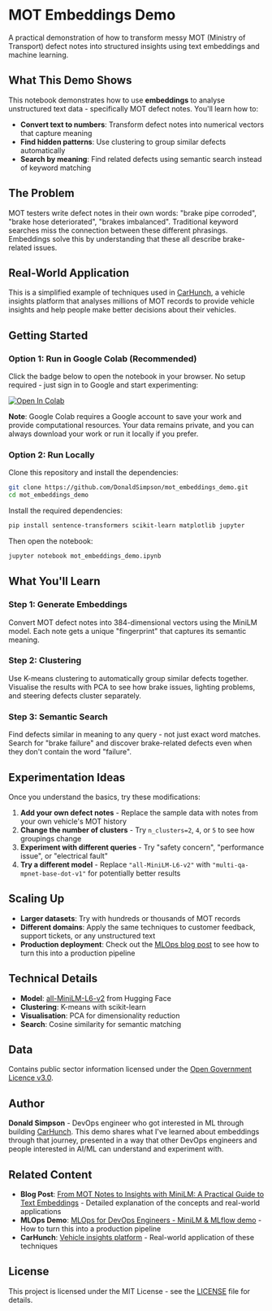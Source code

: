 # MOT Embeddings Demo

A practical demonstration of how to transform messy MOT (Ministry of Transport) defect notes into structured insights using text embeddings and machine learning.

## What This Demo Shows

This notebook demonstrates how to use **embeddings** to analyse unstructured text data - specifically MOT defect notes. You'll learn how to:

- **Convert text to numbers**: Transform defect notes into numerical vectors that capture meaning
- **Find hidden patterns**: Use clustering to group similar defects automatically  
- **Search by meaning**: Find related defects using semantic search instead of keyword matching

## The Problem

MOT testers write defect notes in their own words: "brake pipe corroded", "brake hose deteriorated", "brakes imbalanced". Traditional keyword searches miss the connection between these different phrasings. Embeddings solve this by understanding that these all describe brake-related issues.

## Real-World Application

This is a simplified example of techniques used in [CarHunch](https://www.carhunch.com), a vehicle insights platform that analyses millions of MOT records to provide vehicle insights and help people make better decisions about their vehicles.

## Getting Started

### Option 1: Run in Google Colab (Recommended)

Click the badge below to open the notebook in your browser. No setup required - just sign in to Google and start experimenting:

[![Open In Colab](https://colab.research.google.com/assets/colab-badge.svg)](https://colab.research.google.com/github/DonaldSimpson/mot_embeddings_demo/blob/main/mot_embeddings_demo.ipynb)

**Note**: Google Colab requires a Google account to save your work and provide computational resources. Your data remains private, and you can always download your work or run it locally if you prefer.

### Option 2: Run Locally

Clone this repository and install the dependencies:

```bash
git clone https://github.com/DonaldSimpson/mot_embeddings_demo.git
cd mot_embeddings_demo
```

Install the required dependencies:

```bash
pip install sentence-transformers scikit-learn matplotlib jupyter
```

Then open the notebook:

```bash
jupyter notebook mot_embeddings_demo.ipynb
```

## What You'll Learn

### Step 1: Generate Embeddings
Convert MOT defect notes into 384-dimensional vectors using the MiniLM model. Each note gets a unique "fingerprint" that captures its semantic meaning.

### Step 2: Clustering
Use K-means clustering to automatically group similar defects together. Visualise the results with PCA to see how brake issues, lighting problems, and steering defects cluster separately.

### Step 3: Semantic Search
Find defects similar in meaning to any query - not just exact word matches. Search for "brake failure" and discover brake-related defects even when they don't contain the word "failure".

## Experimentation Ideas

Once you understand the basics, try these modifications:

1. **Add your own defect notes** - Replace the sample data with notes from your own vehicle's MOT history
2. **Change the number of clusters** - Try `n_clusters=2`, `4`, or `5` to see how groupings change
3. **Experiment with different queries** - Try "safety concern", "performance issue", or "electrical fault"
4. **Try a different model** - Replace `"all-MiniLM-L6-v2"` with `"multi-qa-mpnet-base-dot-v1"` for potentially better results

## Scaling Up

- **Larger datasets**: Try with hundreds or thousands of MOT records
- **Different domains**: Apply the same techniques to customer feedback, support tickets, or any unstructured text
- **Production deployment**: Check out the [MLOps blog post](https://www.donaldsimpson.co.uk/2025/09/22/mlops-for-devops-engineers-minilm-mlflow-demo/) to see how to turn this into a production pipeline

## Technical Details

- **Model**: [all-MiniLM-L6-v2](https://huggingface.co/sentence-transformers/all-MiniLM-L6-v2) from Hugging Face
- **Clustering**: K-means with scikit-learn
- **Visualisation**: PCA for dimensionality reduction
- **Search**: Cosine similarity for semantic matching

## Data

Contains public sector information licensed under the [Open Government Licence v3.0](https://www.nationalarchives.gov.uk/doc/open-government-licence/version/3/).

## Author

**Donald Simpson** - DevOps engineer who got interested in ML through building [CarHunch](https://www.carhunch.com). This demo shares what I've learned about embeddings through that journey, presented in a way that other DevOps engineers and people interested in AI/ML can understand and experiment with.

## Related Content

- **Blog Post**: [From MOT Notes to Insights with MiniLM: A Practical Guide to Text Embeddings](https://www.donaldsimpson.co.uk) - Detailed explanation of the concepts and real-world applications
- **MLOps Demo**: [MLOps for DevOps Engineers - MiniLM & MLflow demo](https://www.donaldsimpson.co.uk/2025/09/22/mlops-for-devops-engineers-minilm-mlflow-demo/) - How to turn this into a production pipeline
- **CarHunch**: [Vehicle insights platform](https://www.carhunch.com) - Real-world application of these techniques

## License

This project is licensed under the MIT License - see the [LICENSE](LICENSE) file for details.
